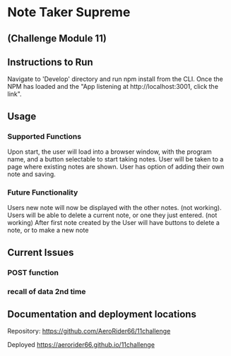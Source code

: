 # Note Taker Supreme  
## (Challenge Module 11)

## Instructions to Run
Navigate to 'Develop' directory and run npm install from the CLI.  Once the NPM has loaded and the "App listening at http://localhost:3001, click the link".

## Usage
### Supported Functions
Upon start, the user will load into a browser window, with the program name, and a button selectable to start taking notes.
User will be taken to a page where existing notes are shown. 
User has option of adding their own note and saving.  

### Future Functionality
Users new note will now be displayed with the other notes. (not working).
Users will be able to delete a current note, or one they just entered.  (not working)
After first note created by the User will have buttons to delete a note, or to make a new note

## Current Issues 
### POST function
### recall of data 2nd time

## Documentation and deployment locations
Repository:
https://github.com/AeroRider66/11challenge

Deployed
https://aerorider66.github.io/11challenge